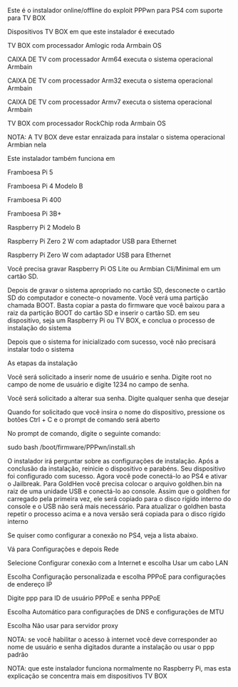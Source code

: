 Este é o instalador online/offline do exploit PPPwn para PS4 com suporte para TV BOX

Dispositivos TV BOX em que este instalador é executado

TV BOX com processador Amlogic roda Armbain OS

CAIXA DE TV com processador Arm64 executa o sistema operacional Armbain

CAIXA DE TV com processador Arm32 executa o sistema operacional Armbain

CAIXA DE TV com processador Armv7 executa o sistema operacional Armbain

TV BOX com processador RockChip roda Armbain OS

NOTA: A TV BOX deve estar enraizada para instalar o sistema operacional Armbian nela

Este instalador também funciona em

Framboesa Pi 5

Framboesa Pi 4 Modelo B

Framboesa Pi 400

Framboesa Pi 3B+

Raspberry Pi 2 Modelo B

Raspberry Pi Zero 2 W com adaptador USB para Ethernet

Raspberry Pi Zero W com adaptador USB para Ethernet

Você precisa gravar Raspberry Pi OS Lite ou Armbian Cli/Minimal em um cartão SD.

Depois de gravar o sistema apropriado no cartão SD, desconecte o cartão SD do computador e conecte-o novamente. Você verá uma partição chamada BOOT. Basta copiar a pasta do firmware que você baixou para a raiz da partição BOOT do cartão SD e inserir o cartão SD. em seu dispositivo, seja um Raspberry Pi ou TV BOX, e conclua o processo de instalação do sistema

Depois que o sistema for inicializado com sucesso, você não precisará instalar todo o sistema

As etapas da instalação

Você será solicitado a inserir nome de usuário e senha. Digite root no campo de nome de usuário e digite 1234 no campo de senha.

Você será solicitado a alterar sua senha. Digite qualquer senha que desejar

Quando for solicitado que você insira o nome do dispositivo, pressione os botões Ctrl + C e o prompt de comando será aberto

No prompt de comando, digite o seguinte comando:

sudo bash /boot/firmware/PPPwn/install.sh

O instalador irá perguntar sobre as configurações de instalação. Após a conclusão da instalação, reinicie o dispositivo e parabéns. Seu dispositivo foi configurado com sucesso. Agora você pode conectá-lo ao PS4 e ativar o Jailbreak.
Para GoldHen você precisa colocar o arquivo goldhen.bin na raiz de uma unidade USB e conectá-lo ao console. Assim que o goldhen for carregado pela primeira vez, ele será copiado para o disco rígido interno do console e o USB não será mais necessário. Para atualizar o goldhen basta repetir o processo acima e a nova versão será copiada para o disco rígido interno

Se quiser como configurar a conexão no PS4, veja a lista abaixo.

Vá para Configurações e depois Rede

Selecione Configurar conexão com a Internet e escolha Usar um cabo LAN

Escolha Configuração personalizada e escolha PPPoE para configurações de endereço IP

Digite ppp para ID de usuário PPPoE e senha PPPoE

Escolha Automático para configurações de DNS e configurações de MTU

Escolha Não usar para servidor proxy

NOTA: se você habilitar o acesso à internet você deve corresponder ao nome de usuário e senha digitados durante a instalação ou usar o ppp padrão

NOTA: que este instalador funciona normalmente no Raspberry Pi, mas esta explicação se concentra mais em dispositivos TV BOX
